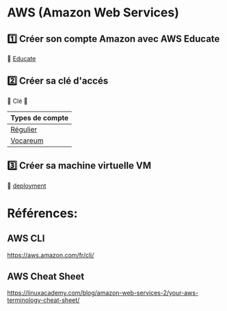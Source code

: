# AWS (Amazon Web Services)


## :one: Créer son compte Amazon avec AWS Educate

:pushpin: [Educate](Educate.md)

## :two: Créer sa clé d'accés

:pushpin: Clé :key:

| Types de compte             |
|-----------------------------|
| [Régulier](account/key.md)  |
| [Vocareum](starter/key.md)  |

## :three: Créer sa machine virtuelle VM

:pushpin: [deployment](Deployment.md)


# Références: 

## AWS CLI

https://aws.amazon.com/fr/cli/

## AWS Cheat Sheet

https://linuxacademy.com/blog/amazon-web-services-2/your-aws-terminology-cheat-sheet/


